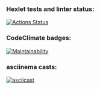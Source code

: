 ### Hexlet tests and linter status:
[![Actions Status](https://github.com/cheklinim/python-project-lvl1/workflows/hexlet-check/badge.svg)](https://github.com/cheklinim/python-project-lvl1/actions)

### CodeClimate badges:
[![Maintainability](https://api.codeclimate.com/v1/badges/f89dacd6c5ef102759f1/maintainability)](https://codeclimate.com/github/cheklinim/python-project-lvl1/maintainability)

### asciinema casts:
[![asciicast](https://asciinema.org/a/OG5NMHfbOXkM2S2Slmm3hKdqz.svg)](https://asciinema.org/a/OG5NMHfbOXkM2S2Slmm3hKdqz)
